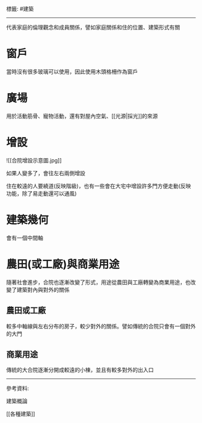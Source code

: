 標籤: #建築 

---

代表家庭的倫理觀念和成員關係，譬如家庭關係和住的位置、建築形式有關

# 窗戶

當時沒有很多玻璃可以使用，因此使用木頭格柵作為窗戶

# 廣場

用於活動筋骨、寵物活動，還有對屋內空氣、[[光源|採光]]的來源

# 增設

![[合院增設示意圖.jpg]]

如果人變多了，會往左右兩側增設

住在較遠的人要繞道(反映階級)，也有一些會在大宅中增設許多門方便走動(反映功能，除了易走動還可以通風)

# 建築幾何

會有一個中間軸

# 農田(或工廠)與商業用途

隨著社會進步，合院也逐漸改變了形式，用途從農田與工廠轉變為商業用途，也改變了建築對內與對外的關係

## 農田或工廠

較多中軸線與左右分布的房子，較少對外的關係。譬如傳統的合院只會有一個對外的大門

## 商業用途

傳統的大合院逐漸分開成較遠的小棟，並且有較多對外的出入口

---

參考資料:

建築概論

[[各種建築]]